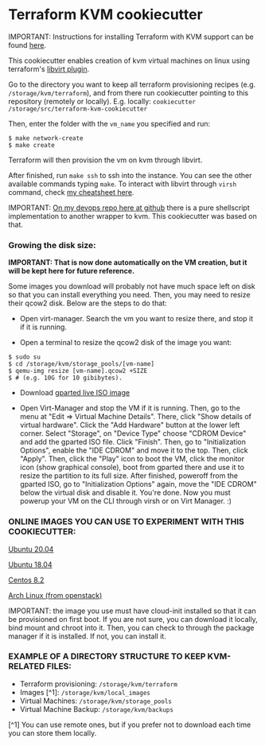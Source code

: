 # Terraform KVM cookiecutter

IMPORTANT: Instructions for installing Terraform with KVM support can be found [here](https://tiagopr.nl/posts/published/terraform-on-arch-linux/).

This cookiecutter enables creation of kvm virtual machines on linux using
terraform's [libvirt plugin](https://github.com/dmacvicar/terraform-provider-libvirt/).

Go to the directory you want to keep all terraform provisioning recipes (e.g.
`/storage/kvm/terraform`), and from there run cookiecutter pointing to this
repository (remotely or locally). E.g. locally: `cookiecutter
/storage/src/terraform-kvm-cookiecutter`

Then, enter the folder with the `vm_name` you specified and run:

```
$ make network-create
$ make create
```

Terraform will then provision the vm on kvm through libvirt.

After finished, run `make ssh` to ssh into the instance. You can see the other
available commands typing `make`. To interact with libvirt through `virsh`
command, check [my cheatsheet
here](https://github.com/tiagoprn/devops/blob/master/cheats/kvm.cheat).

IMPORTANT: [On my devops repo here at
github](https://github.com/tiagoprn/devops/tree/master/shellscripts/kvm) there
is a pure shellscript implementation to another wrapper to kvm. This
cookiecutter was based on that.

### Growing the disk size:

**IMPORTANT: That is now done automatically on the VM creation, but it will be kept here for future reference.**

Some images you download will probably not have much space left on
disk so that you can install everything you need. Then, you may need to
resize their qcow2 disk. Below are the steps to do that:

- Open virt-manager. Search the vm you want to resize there, and stop it if it is
  running.

- Open a terminal to resize the qcow2 disk of the image you want:

```
$ sudo su
$ cd /storage/kvm/storage_pools/[vm-name]
$ qemu-img resize [vm-name].qcow2 +SIZE
$ # (e.g. 10G for 10 gibibytes).
```

- Download [gparted live ISO image](https://downloads.sourceforge.net/gparted/gparted-live-1.1.0-3-amd64.iso)

- Open Virt-Manager and stop the VM if it is running. Then, go to the menu at
  "Edit => Virtual Machine Details". There, click "Show details of virtual
hardware". Click the "Add Hardware" button at the lower left corner. Select
"Storage", on "Device Type" choose "CDROM Device" and add the gparted ISO file.
Click "Finish". Then, go to "Initialization Options", enable the "IDE CDROM"
and move it to the top. Then, click "Apply". Then, click the "Play" icon to
boot the VM, click the monitor icon (show graphical console), boot from gparted
there and use it to resize the partition to its full size. After finished,
poweroff from the gparted ISO, go to "Initialization Options" again, move the
"IDE CDROM" below the virtual disk and disable it. You're done. Now you must
powerup your VM on the CLI through virsh or on Virt Manager. :)

### ONLINE IMAGES YOU CAN USE TO EXPERIMENT WITH THIS COOKIECUTTER:

[Ubuntu 20.04](https://cloud-images.ubuntu.com/releases/focal/release/ubuntu-20.04-server-cloudimg-amd64-disk-kvm.img)

[Ubuntu 18.04](https://cloud-images.ubuntu.com/releases/bionic/release/ubuntu-18.04-server-cloudimg-amd64.img)

[Centos 8.2](http://cloud.centos.org/centos/8/x86_64/images/CentOS-8-GenericCloud-8.2.2004-20200611.2.x86_64.qcow2)

[Arch Linux (from openstack)](https://linuximages.de/openstack/arch/arch-openstack-LATEST-image-bootstrap.qcow2)

IMPORTANT: the image you use must have cloud-init installed so that it can be
provisioned on first boot. If you are not sure, you can download it locally,
bind mount and chroot into it. Then, you can check to through the package
manager if it is installed. If not, you can install it.

### EXAMPLE OF A DIRECTORY STRUCTURE TO KEEP KVM-RELATED FILES:

- Terraform provisioning: `/storage/kvm/terraform`
- Images [^1]: `/storage/kvm/local_images`
- Virtual Machines: `/storage/kvm/storage_pools`
- Virtual Machine Backup: `/storage/kvm/backups`

[^1] You can use remote ones, but if you prefer not to download each time you can store them locally.
